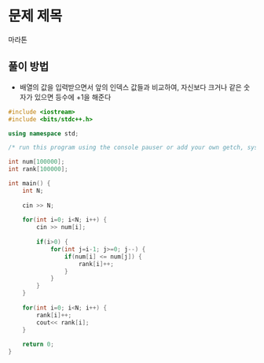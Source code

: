 # 문제 제목
마라톤
## 풀이 방법
- 배열의 값을 입력받으면서 앞의 인덱스 값들과 비교하여, 자신보다 크거나 같은 숫자가 있으면 등수에 +1을 해준다

```C++
#include <iostream>
#include <bits/stdc++.h>

using namespace std; 

/* run this program using the console pauser or add your own getch, system("pause") or input loop */

int num[100000];
int rank[100000];

int main() {
    int N;
    
	cin >> N;
	
	for(int i=0; i<N; i++) {
		cin >> num[i];
		
		if(i>0) {
			for(int j=i-1; j>=0; j--) {
				if(num[i] <= num[j]) {
					rank[i]++;
				}
			}
		}
	}
	
	for(int i=0; i<N; i++) {
		rank[i]++;
		cout<< rank[i];
	}	
	
	return 0;
}
```
